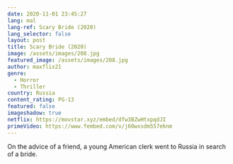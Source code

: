 ```yaml
---
date: 2020-11-01 23:45:27
lang: mal
lang-ref: Scary Bride (2020)
lang_selector: false
layout: post
title: Scary Bride (2020)
image: /assets/images/208.jpg
featured_image: /assets/images/208.jpg
author: maxflix21
genre:
  - Horror
  - Thriller
country: Russia
content_rating: PG-13
featured: false
imageshadow: true
netflix: https://movstar.xyz/embed/dfw3BZwHtxpqdJI
primeVideo: https://www.fembed.com/v/j60wxsdm557eknm
---
```

On the advice of a friend, a young American clerk went to Russia in search of a bride.
